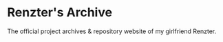 # Renzter's Archive

The official project archives &amp; repository website of my girlfriend Renzter.

